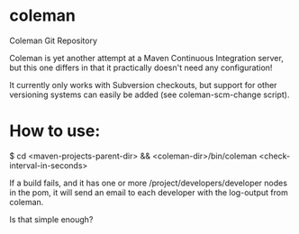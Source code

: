 coleman
=======

Coleman Git Repository

Coleman is yet another attempt at a Maven Continuous Integration server, but this one differs in that it practically doesn't need any configuration!

It currently only works with Subversion checkouts, but support for other versioning systems can easily be added (see coleman-scm-change script).

How to use:
===========

$ cd &lt;maven-projects-parent-dir&gt; && &lt;coleman-dir&gt;/bin/coleman &lt;check-interval-in-seconds&gt;

If a build fails, and it has one or more /project/developers/developer nodes in the pom, it will send an email to each developer with the log-output from coleman.

Is that simple enough?

